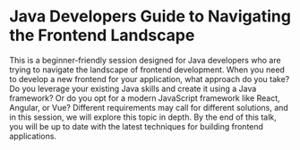 # Java Developers Guide to Navigating the Frontend Landscape

This is a beginner-friendly session designed for Java developers who are trying to navigate the landscape of frontend development. When you need to develop a new frontend for your application, what approach do you take? Do you leverage your existing Java skills and create it using a Java framework? Or do you opt for a modern JavaScript framework like React, Angular, or Vue? Different requirements may call for different solutions, and in this session, we will explore this topic in depth. By the end of this talk, you will be up to date with the latest techniques for building frontend applications.
